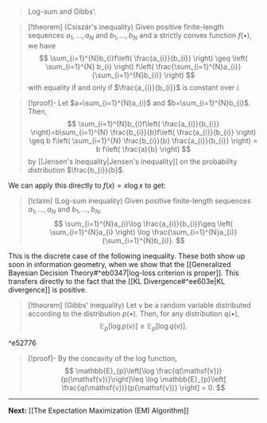 > Log-sum and Gibbs'.

> [!theorem] (Csiszár's inequality)
> Given positive finite-length sequences $a_{1},\dots,a_{N}$ and $b_{1},\dots,b_{N}$ and a strictly convex function $f(\bullet)$, we have
> $$
> \sum_{i=1}^{N}b_{i}f\left( \frac{a_{i}}{b_{i}} \right) \geq \left( \sum_{i=1}^{N} b_{i} \right) f\left( \frac{\sum_{i=1}^{N}a_{i}}{\sum_{i=1}^{N}b_{i}} \right)
> $$
> with equality if and only if $\frac{a_{i}}{b_{i}}$ is constant over $i$.

> [!proof]-
> Let $a=\sum_{i=1}^{N}a_{i}$ and $b=\sum_{i=1}^{N}b_{i}$. Then,
> $$
> \sum_{i=1}^{N}b_{i}f\left( \frac{a_{i}}{b_{i}} \right)=b\sum_{i=1}^{N} \frac{b_{i}}{b}f\left( \frac{a_{i}}{b_{i}} \right) \geq b f\left( \sum_{i=1}^{N} \frac{b_{i}}{b} \frac{a_{i}}{b_{i}} \right) = b f\left( \frac{a}{b} \right)
> $$
> by [[Jensen's Inequality|Jensen's inequality]] on the probability distribution $\frac{b_{i}}{b}$.

We can apply this directly to $f(x)=x\log x$ to get:

> [!claim] (Log-sum inequality)
> Given positive finite-length sequences $a_{1},\dots,a_{N}$ and $b_{1},\dots,b_{N}$,
> $$
> \sum_{i=1}^{N}a_{i}\log \frac{a_{i}}{b_{i}}\geq \left( \sum_{i=1}^{N}a_{i} \right) \log \frac{\sum_{i=1}^{N}a_{i}}{\sum_{i=1}^{N}b_{i}}.
> $$
> 

This is the discrete case of the following inequality. These both show up soon in information geometry, when we show that the [[Generalized Bayesian Decision Theory#^eb0347|log-loss criterion is proper]]. This transfers directly to the fact that the [[KL Divergence#^ee603e|KL divergence]] is positive.

> [!theorem] (Gibbs' inequality)
> Let $\mathsf{v}$ be a random variable distributed according to the distribution $p(\bullet)$. Then, for any distribution $q(\bullet)$,
> $$
> \mathbb{E}_{p}\left[ \log p(\mathsf{v}) \right] \geq \mathbb{E}_{p}\left[ \log q(\mathsf{v}) \right].
> $$

^e52776

> [!proof]-
> By the concavity of the log function,
> $$
> \mathbb{E}_{p}\left[\log \frac{q(\mathsf{v})}{p(\mathsf{v})}\right]\leq \log \mathbb{E}_{p}\left[ \frac{q(\mathsf{v})}{p(\mathsf{v})} \right] = 0.
> $$

---

**Next:** [[The Expectation Maximization (EM) Algorithm]]



